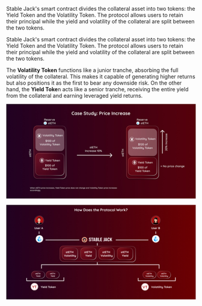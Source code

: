 Stable Jack's smart contract divides the collateral asset into two tokens: the Yield Token and the Volatility Token. The protocol allows users to retain their principal while the yield and volatility of the collateral are split between the two tokens.

Stable Jack's smart contract divides the collateral asset into two tokens: the Yield Token and the Volatility Token. The protocol allows users to retain their principal while the yield and volatility of the collateral are split between the two tokens.

The **Volatility Token** functions like a junior tranche, absorbing the full volatility of the collateral. This makes it capable of generating higher returns but also positions it as the first to bear any downside risk. On the other hand, the **Yield Toke**n acts like a senior tranche, receiving the entire yield from the collateral and earning leveraged yield returns.


![alt text](image.png)


![alt text](image-1.png)